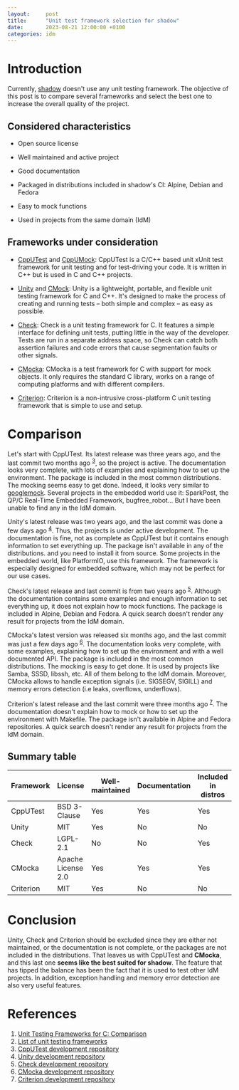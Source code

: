 ```yaml
---
layout:     post
title:      "Unit test framework selection for shadow"
date:       2023-08-21 12:00:00 +0100
categories: idm
---
```


# Introduction

Currently, [shadow](https://github.com/shadow-maint/shadow) doesn't use any unit testing framework. The objective of this post is to compare several frameworks and select the best one to increase the overall quality of the project.

## Considered characteristics

* Open source license

* Well maintained and active project

* Good documentation

* Packaged in distributions included in shadow's CI: Alpine, Debian and Fedora

* Easy to mock functions

* Used in projects from the same domain (IdM)

## Frameworks under consideration

* [CppUTest](http://cpputest.github.io/manual.html) and [CppUMock](http://cpputest.github.io/mocking_manual.html): CppUTest is a C/C++ based unit xUnit test framework for unit testing and for test-driving your code. It is written in C++ but is used in C and C++ projects.

* [Unity](https://www.throwtheswitch.org/unity) and [CMock](https://www.throwtheswitch.org/cmock): Unity is a lightweight, portable, and flexible unit testing framework for C and C++. It's designed to make the process of creating and running tests – both simple and complex – as easy as possible.

* [Check](https://libcheck.github.io/check/): Check is a unit testing framework for C. It features a simple interface for defining unit tests, putting little in the way of the developer. Tests are run in a separate address space, so Check can catch both assertion failures and code errors that cause segmentation faults or other signals.

* [CMocka](https://cmocka.org/): CMocka is a test framework for C with support for mock objects. It only requires the standard C library, works on a range of computing platforms and with different compilers.

* [Criterion](https://criterion.readthedocs.io/en/master/): Criterion is a non-intrusive cross-platform C unit testing framework that is simple to use and setup.

# Comparison

Let's start with CppUTest. Its latest release was three years ago, and the last commit two months ago <sup>[3](#references)</sup>, so the project is active. The documentation looks very complete, with lots of examples and explaining how to set up the environment. The package is included in the most common distributions. The mocking seems easy to get done. Indeed, it looks very similar to [googlemock](https://github.com/google/googletest). Several projects in the embedded world use it: SparkPost, the QP/C Real-Time Embedded Framework, bugfree_robot... But I have been unable to find any in the IdM domain.

Unity's latest release was two years ago, and the last commit was done a few days ago <sup>[4](#references)</sup>. Thus, the projects is under active development. The documentation is fine, not as complete as CppUTest but it contains enough information to set everything up. The package isn't available in any of the distributions. and you need to install it from source. Some projects in the embedded world, like PlatformIO, use this framework. The framework is especially designed for embedded software, which may not be perfect for our use cases.

Check's latest release and last commit is from two years ago <sup>[5](#references)</sup>. Although the documentation contains some examples and enough information to set everything up, it does not explain how to mock functions. The package is included in Alpine, Debian and Fedora. A quick search doesn't render any result for projects from the IdM domain.

CMocka's latest version was released six months ago, and the last commit was just a few days ago <sup>[6](#references)</sup>. The documentation looks very complete, with some examples, explaining how to set up the environment and with a well documented API. The package is included in the most common distributions. The mocking is easy to get done. It is used by projects like Samba, SSSD, libssh, etc. All of them belong to the IdM domain. Moreover, CMocka allows to handle exception signals (i.e. SIGSEGV, SIGILL) and memory errors detection (i.e leaks, overflows, underflows).

Criterion's latest release and the last commit were three months ago <sup>[7](#references)</sup>. The documentation doesn't explain how to mock or how to set up the environment with Makefile. The package isn't available in Alpine and Fedora repositories. A quick search doesn't render any result for projects from the IdM domain.

## Summary table

| Framework | License            | Well-maintained | Documentation | Included in distros | Easy to mock | Used in IdM projects |
| --------- | ------------------ | --------------- | ------------- | ------------------- | ------------ | -------------------- |
| CppUTest  | BSD 3-Clause       | Yes             | Yes           | Yes                 | Yes          | No                   |
| Unity     | MIT                | Yes             | No            | No                  | Yes          | No                   |
| Check     | LGPL-2.1           | No              | No            | Yes                 | ?            | No                   |
| CMocka    | Apache License 2.0 | Yes             | Yes           | Yes                 | Yes          | Yes                  |
| Criterion | MIT                | Yes             | No            | No                  | ?            | No                   |

# Conclusion

Unity, Check and Criterion should be excluded since they are either not maintained, or the documentation is not complete, or the packages are not included in the distributions. That leaves us with CppUTest and **CMocka**, and this last one **seems like the best suited for shadow**. The feature that has tipped the balance has been the fact that it is used to test other IdM projects. In addition, exception handling and memory error detection are also very useful features.

# References

1. [Unit Testing Frameworks for C: Comparison](https://stackoverflow.com/questions/1468110/unit-testing-frameworks-for-c-comparison)
2. [List of unit testing frameworks](https://en.wikipedia.org/wiki/List_of_unit_testing_frameworks)
3. [CppUTest development repository](https://github.com/cpputest/cpputest)
4. [Unity development repository](https://github.com/ThrowTheSwitch/Unity.git)
5. [Check development repository](https://github.com/libcheck/check)
6. [CMocka development repository](https://git.cryptomilk.org/projects/cmocka.git/)
7. [Criterion development repository](https://github.com/Snaipe/Criterion/)
